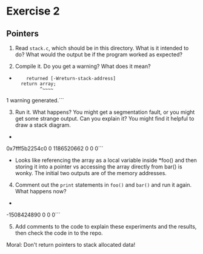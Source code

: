 # Exercise 2
## Pointers


1.  Read `stack.c`, which should be in this directory.  What is it
intended to do?  What would the output be if the program worked as
expected?

2.  Compile it.  Do you get a warning?  What does it mean?

- ```stack.c:24:12: warning: address of stack memory associated with local variable 'array'
      returned [-Wreturn-stack-address]
    return array;
           ^~~~~
1 warning generated.```

3.  Run it.  What happens?  You might get a segmentation fault, or you might get
some strange output.  Can you explain it?  You might find it
helpful to draw a stack diagram.

- ```0x7fff5b2254c0
0x7fff5b2254c0
0
1186520662
0
0
0```

- Looks like referencing the array as a local variable inside *foo() and then storing it into a pointer vs accessing the array directly from bar() is wonky. The initial two outputs are of the memory addresses.

4.  Comment out the `print` statements in `foo()` and `bar()` and run
it again.  What happens now?

- ```0
-1508424890
0
0
0```

5.  Add comments to the code to explain these experiments and the results,
then check the code in to the repo.

Moral: Don't return pointers to stack allocated data!
